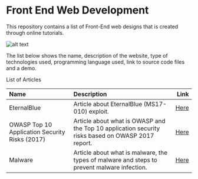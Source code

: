 # Front End Web Development
This repository contains a list of Front-End web designs that is created through online tutorials.


![alt text](https://github.com/codingninja008/HackTheBox-Write-Ups/blob/master/images/222.jpg) 


The list below shows the name, description of the website, type of technologies used, programming language used, link to source code files and a demo.

List of Articles

| Name | Description |  Link |
| :---         |:--- |         ---: |
| EternalBlue    | Article about EternalBlue (MS17-010) exploit. |[Here](https://github.com/codingninja008/Cybersecurity-Articles/blob/master/Cybersecurity%20Articles/Eternal%20Blue.pdf)      |
| OWASP Top 10 Application Security Risks (2017)    | Article about what is OWASP and the Top 10 application security risks based on OWASP 2017 report.  |[Here](https://github.com/codingninja008/Cybersecurity-Articles/blob/master/Cybersecurity%20Articles/OWASP%20TOP%2010%20APPLICATION%20SECURITY%20RISKS.pdf)      |
| Malware    | Article about what is malware, the types of malware and steps to prevent malware infection. |[Here](https://github.com/codingninja008/Cybersecurity-Articles/blob/master/Cybersecurity%20Articles/Malware.pdf)      |

